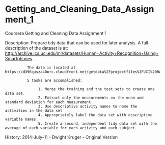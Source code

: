 Getting_and_Cleaning_Data_Assignment_1
======================================
Coursera Getting and Cleaning Data Assignment 1

 Description: Prepare tidy data that can be used for later analysis. A full description of the
              dataset is at: http://archive.ics.uci.edu/ml/datasets/Human+Activity+Recognition+Using+Smartphones

              The data is located at https://d396qusza40orc.cloudfront.net/getdata%2Fprojectfiles%2FUCI%20HAR%20Dataset.zip

              5 tasks are accomplished:
 
                   1. Merge the training and the test sets to create one data set.
                   2. Extract only the measurements on the mean and standard deviation for each measurement. 
                   3. Use descriptive activity names to name the activities in the data set
                   4. Appropriately label the data set with descriptive variable names. 
                   5. Create a second, independent tidy data set with the average of each variable for each activity and each subject. 


 History:     2014-July-11 - Dwight Kruger - Original Version
